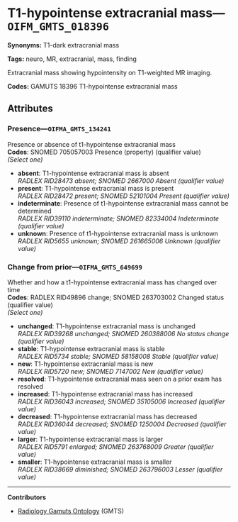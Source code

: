 # T1-hypointense extracranial mass—`OIFM_GMTS_018396`

**Synonyms:** T1-dark extracranial mass

**Tags:** neuro, MR, extracranial, mass, finding

Extracranial mass showing hypointensity on T1-weighted MR imaging.

**Codes:** GAMUTS 18396 T1-hypointense extracranial mass

## Attributes

### Presence—`OIFMA_GMTS_134241`

Presence or absence of t1-hypointense extracranial mass  
**Codes**: SNOMED 705057003 Presence (property) (qualifier value)  
*(Select one)*

- **absent**: T1-hypointense extracranial mass is absent  
_RADLEX RID28473 absent; SNOMED 2667000 Absent (qualifier value)_
- **present**: T1-hypointense extracranial mass is present  
_RADLEX RID28472 present; SNOMED 52101004 Present (qualifier value)_
- **indeterminate**: Presence of t1-hypointense extracranial mass cannot be determined  
_RADLEX RID39110 indeterminate; SNOMED 82334004 Indeterminate (qualifier value)_
- **unknown**: Presence of t1-hypointense extracranial mass is unknown  
_RADLEX RID5655 unknown; SNOMED 261665006 Unknown (qualifier value)_

### Change from prior—`OIFMA_GMTS_649699`

Whether and how a t1-hypointense extracranial mass has changed over time  
**Codes**: RADLEX RID49896 change; SNOMED 263703002 Changed status (qualifier value)  
*(Select one)*

- **unchanged**: T1-hypointense extracranial mass is unchanged  
_RADLEX RID39268 unchanged; SNOMED 260388006 No status change (qualifier value)_
- **stable**: T1-hypointense extracranial mass is stable  
_RADLEX RID5734 stable; SNOMED 58158008 Stable (qualifier value)_
- **new**: T1-hypointense extracranial mass is new  
_RADLEX RID5720 new; SNOMED 7147002 New (qualifier value)_
- **resolved**: T1-hypointense extracranial mass seen on a prior exam has resolved  
- **increased**: T1-hypointense extracranial mass has increased  
_RADLEX RID36043 increased; SNOMED 35105006 Increased (qualifier value)_
- **decreased**: T1-hypointense extracranial mass has decreased  
_RADLEX RID36044 decreased; SNOMED 1250004 Decreased (qualifier value)_
- **larger**: T1-hypointense extracranial mass is larger  
_RADLEX RID5791 enlarged; SNOMED 263768009 Greater (qualifier value)_
- **smaller**: T1-hypointense extracranial mass is smaller  
_RADLEX RID38669 diminished; SNOMED 263796003 Lesser (qualifier value)_

---

**Contributors**

- [Radiology Gamuts Ontology](https://gamuts.net/) (GMTS)